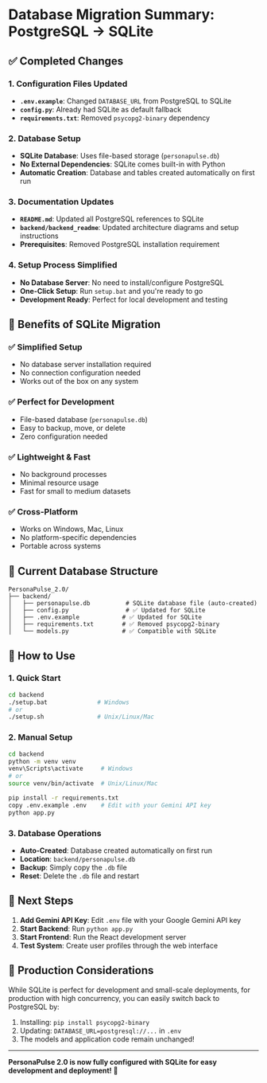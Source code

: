 # Database Migration Summary: PostgreSQL → SQLite

## ✅ Completed Changes

### 1. Configuration Files Updated
- **`.env.example`**: Changed `DATABASE_URL` from PostgreSQL to SQLite
- **`config.py`**: Already had SQLite as default fallback
- **`requirements.txt`**: Removed `psycopg2-binary` dependency

### 2. Database Setup
- **SQLite Database**: Uses file-based storage (`personapulse.db`)
- **No External Dependencies**: SQLite comes built-in with Python
- **Automatic Creation**: Database and tables created automatically on first run

### 3. Documentation Updates
- **`README.md`**: Updated all PostgreSQL references to SQLite
- **`backend/backend_readme`**: Updated architecture diagrams and setup instructions
- **Prerequisites**: Removed PostgreSQL installation requirement

### 4. Setup Process Simplified
- **No Database Server**: No need to install/configure PostgreSQL
- **One-Click Setup**: Run `setup.bat` and you're ready to go
- **Development Ready**: Perfect for local development and testing

## 🚀 Benefits of SQLite Migration

### ✅ **Simplified Setup**
- No database server installation required
- No connection configuration needed
- Works out of the box on any system

### ✅ **Perfect for Development**
- File-based database (`personapulse.db`)
- Easy to backup, move, or delete
- Zero configuration needed

### ✅ **Lightweight & Fast**
- No background processes
- Minimal resource usage
- Fast for small to medium datasets

### ✅ **Cross-Platform**
- Works on Windows, Mac, Linux
- No platform-specific dependencies
- Portable across systems

## 📁 Current Database Structure

```
PersonaPulse_2.0/
├── backend/
│   ├── personapulse.db          # SQLite database file (auto-created)
│   ├── config.py                # ✅ Updated for SQLite
│   ├── .env.example            # ✅ Updated for SQLite
│   ├── requirements.txt        # ✅ Removed psycopg2-binary
│   └── models.py               # ✅ Compatible with SQLite
```

## 🔧 How to Use

### 1. Quick Start
```bash
cd backend
./setup.bat              # Windows
# or
./setup.sh               # Unix/Linux/Mac
```

### 2. Manual Setup
```bash
cd backend
python -m venv venv
venv\Scripts\activate     # Windows
# or
source venv/bin/activate  # Unix/Linux/Mac

pip install -r requirements.txt
copy .env.example .env    # Edit with your Gemini API key
python app.py
```

### 3. Database Operations
- **Auto-Created**: Database created automatically on first run
- **Location**: `backend/personapulse.db`
- **Backup**: Simply copy the `.db` file
- **Reset**: Delete the `.db` file and restart

## 🎯 Next Steps

1. **Add Gemini API Key**: Edit `.env` file with your Google Gemini API key
2. **Start Backend**: Run `python app.py`
3. **Start Frontend**: Run the React development server
4. **Test System**: Create user profiles through the web interface

## 🔄 Production Considerations

While SQLite is perfect for development and small-scale deployments, for production with high concurrency, you can easily switch back to PostgreSQL by:

1. Installing: `pip install psycopg2-binary`
2. Updating: `DATABASE_URL=postgresql://...` in `.env`
3. The models and application code remain unchanged!

---

**PersonaPulse 2.0 is now fully configured with SQLite for easy development and deployment! 🚀**
